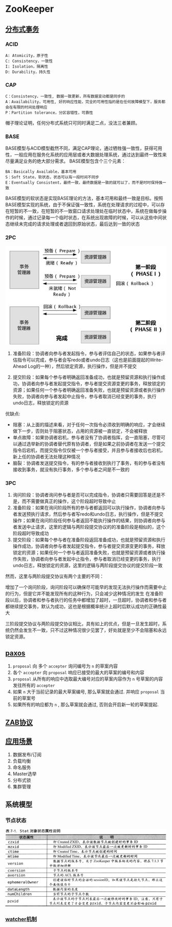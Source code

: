 # ZooKeeper

## [分布式事务](https://juejin.im/post/5c9443406fb9a070fe0dd9a9)

### ACID

    A: Atomicity，原子性
    C: Consistency，一致性
    I: Isolation，隔离性
    D: Durability，持久性
   
### CAP

    C：Consistency，一致性, 数据一致更新，所有数据变动都是同步的
    A：Availability，可用性, 好的响应性能，完全的可用性指的是在任何故障模型下，服务都会在有限的时间处理响应
    P：Partition tolerance，分区容错性，可靠性
    
帽子理论证明，任何分布式系统只可同时满足二点，没法三者兼顾。


### BASE
BASE模型与ACID模型截然不同，满足CAP理论，通过牺牲强一致性，获得可用性，一般应用在服务化系统的应用层或者大数据处理系统，通过达到最终一致性来尽量满足业务的绝大部分需求。
BASE模型包含个三个元素：

    BA：Basically Available，基本可用
    S：Soft State，软状态，状态可以有一段时间不同步
    E：Eventually Consistent，最终一致，最终数据是一致的就可以了，而不是时时保持强一致

BASE模型的软状态是实现BASE理论的方法，基本可用和最终一致是目标。按照BASE模型实现的系统，由于不保证强一致性，系统在处理请求的过程中，可以存在短暂的不一致，在短暂的不一致窗口请求处理处在临时状态中，系统在做每步操作的时候，通过记录每一个临时状态，在系统出现故障的时候，可以从这些中间状态继续未完成的请求处理或者退回到原始状态，最后达到一致的状态

### 2PC

![](img/5efac5b8.png)

1. 准备阶段：协调者向参与者发起指令，参与者评估自己的状态，如果参与者评估指令可以完成，参与者会写redo或者undo日志（这也是前面提起的Write-Ahead Log的一种），然后锁定资源，执行操作，但是并不提交

2. 提交阶段：如果每个参与者明确返回准备成功，也就是预留资源和执行操作成功，协调者向参与者发起提交指令，参与者提交资源变更的事务，释放锁定的资源；如果任何一个参与者明确返回准备失败，也就是预留资源或者执行操作失败，协调者向参与者发起中止指令，参与者取消已经变更的事务，执行undo日志，释放锁定的资源

优缺点:

- 阻塞：从上面的描述来看，对于任何一次指令必须收到明确的响应，才会继续做下一步，否则处于阻塞状态，占用的资源被一直锁定，不会被释放
- 单点故障：如果协调者宕机，参与者没有了协调者指挥，会一直阻塞，尽管可以通过选举新的协调者替代原有协调者，但是如果之前协调者在发送一个提交指令后宕机，而提交指令仅仅被一个参与者接受，并且参与者接收后也宕机，新上任的协调者无法处理这种情况
- 脑裂：协调者发送提交指令，有的参与者接收到执行了事务，有的参与者没有接收到事务，就没有执行事务，多个参与者之间是不一致的

### 3PC

1. 询问阶段：协调者询问参与者是否可以完成指令，协调者只需要回答是还是不是，而不需要做真正的操作，这个阶段超时导致中止
2. 准备阶段：如果在询问阶段所有的参与者都返回可以执行操作，协调者向参与者发送预执行请求，然后参与者写redo和undo日志，执行操作，但是不提交操作；如果在询问阶段任何参与者返回不能执行操作的结果，则协调者向参与者发送中止请求，这里的逻辑与两阶段提交协议的的准备阶段是相似的，这个阶段超时导致成功
3. 提交阶段：如果每个参与者在准备阶段返回准备成功，也就是预留资源和执行操作成功，协调者向参与者发起提交指令，参与者提交资源变更的事务，释放锁定的资源；如果任何一个参与者返回准备失败，也就是预留资源或者执行操作失败，协调者向参与者发起中止指令，参与者取消已经变更的事务，执行undo日志，释放锁定的资源，这里的逻辑与两阶段提交协议的提交阶段一致

然而，这里与两阶段提交协议有两个主要的不同：

增加了一个询问阶段，询问阶段可以确保尽可能早的发现无法执行操作而需要中止的行为，但是它并不能发现所有的这种行为，只会减少这种情况的发生
在准备阶段以后，协调者和参与者执行的任务中都增加了超时，一旦超时，协调者和参与者都继续提交事务，默认为成功，这也是根据概率统计上超时后默认成功的正确性最大

三阶段提交协议与两阶段提交协议相比，具有如上的优点，但是一旦发生超时，系统仍然会发生不一致，只不过这种情况很少见罢了，好处就是至少不会阻塞和永远锁定资源。

## [paxos](https://zhuanlan.zhihu.com/p/31780743)

1. `proposal` 向 多个 `accepter` 询问编号为 `n` 的草案内容
2. 各个 `accepter` 向 `proposal` 响应已接受的最大的草案的编号和内容
3. `proposal` 从所有的响应中选取最大编号对应的草案内容作为 `n` 号草案的内容发往所有的 `accepter`
4. 如果 `n` 大于当前记录的最大草案编号, 那么草案就会通过. 并响应 `proposal` 当前的草案号
5. 如果所有的响应都为 `n` , 那么草案就会通过, 否则会开启新一轮的草案提起.

## [ZAB协议](https://juejin.im/post/5e97a617e51d4546f5790ef1)

## [应用场景](https://zhuanlan.zhihu.com/p/59669985)
1. 数据发布/订阅
2. 负载均衡
3. 命名服务
4. Master选举
5. 分布式锁
6. 集群管理
## 系统模型
### 节点状态

![](img/57ad178c.png)

### [watcher机制](https://www.jianshu.com/p/4c071e963f18)

